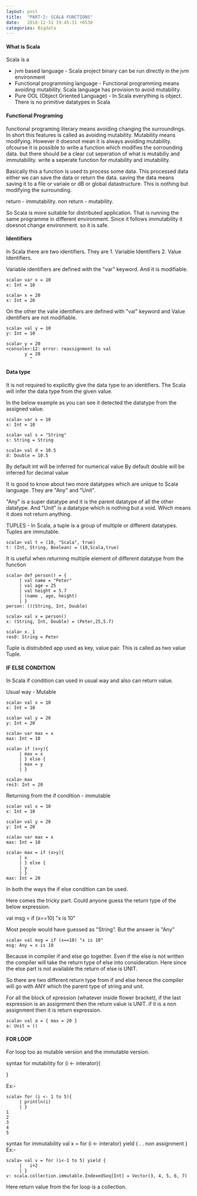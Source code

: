 ```yaml
---
layout: post
title:  "PART-2: SCALA FUNCTIONS"
date:   2018-12-31 19:45:31 +0530
categories: Bigdata
---
```


#### What is Scala
Scala is a 
- jvm based language - Scala project binary can be run directly in the jvm environment
- Functional programming language - Functional programming means avoiding mutability. Scala 	language has provision to avoid mutability.
- Pure OOL (Object Oriented Language) - In Scala everything is object. There is no primitive datatypes in Scala

#### Functional Programing

functional programing literary means avoiding changing the surroundings.
In short this features is called as avoiding mutability.
Mutability means modifying.
However it doesnot mean it is always avoiding mutability. ofcourse it is possible to write a function 
which modifies the sorrounding data. but there should be a clear cut seperation of what is mutabiliy and immutability.
write a seperate function for mutability and imutability.

Basically this a function is used to process some data. This processed data either we can save
the data or return the data.
saving the data means saving it to a file or variale or dB or global datastructure. This is nothing but modifying 
the surrounding.

return - immutability.
non return - mutability.

So Scala is more suitable for distributed application. That is running the same programme in different environment. Since it follows immutability it doesnot change environment. so it is safe.

#### Identifiers

In Scala there are two identifiers. 
They are 
	1. Variable Identifiers
	2. Value Identifiers. 
	
Variable identifiers are defined with the "var" keyword. And it is modifiable.
```
scala> var x = 10
x: Int = 10

scala> x = 20
x: Int = 20

```
On the other the valie identifiers are defined with "val" keyword and 
Value identifiers are not modifiable. 

```
scala> val y = 10
y: Int = 10

scala> y = 20
<console>:12: error: reassignment to val
       y = 20
         ^
```

#### Data type

It is not required to explicitly give the data type to an identifiers. The Scala will infer the data type
from the given value.

In the below example as you can see it detected the datatype from the assigned value.

```
scala> var x = 10
x: Int = 10

scala> val s = "String"
s: String = String

scala> val d = 10.5
d: Double = 10.5

```
By default int will be inferred for numerical value
By default double will be inferred for decimal value

It is good to know about two more datatypes which are unique to Scala language.
They are "Any" and "Unit".

"Any" is a super datatype and it is the parent datatype of all the other datatype.
And "Unit" is a datatype which is nothing but a void. Which means it does not return anything.

TUPLES - In Scala, a tuple is a group of multiple or different datatypes. Tuples are immutable.

```
scala> val t = (10, "Scala", true)
t: (Int, String, Boolean) = (10,Scala,true)
```

It is useful when returning multiple element of different datatype from the function
```
scala> def person() = {
     | val name = "Peter"
     | val age = 25
     | val height = 5.7
     | (name , age, height)
     | }
person: ()(String, Int, Double)

scala> val x = person()
x: (String, Int, Double) = (Peter,25,5.7)

scala> x._1
res0: String = Peter

```

Tuple is distrubited app used as key, value pair. This is called as two value Tuple.


#### IF ELSE CONDITION

In Scala if condition can used in usual way and also can return value.

Usual way - Mutable
```
scala> val x = 10
x: Int = 10

scala> val y = 20
y: Int = 20

scala> var max = x
max: Int = 10

scala> if (x>y){
     | max = x
     | } else {
     | max = y
     | }

scala> max
res3: Int = 20

```

Returning from the if condition - immutable

```
scala> val x = 10
x: Int = 10

scala> val y = 20
y: Int = 20

scala> var max = x
max: Int = 10

scala> max = if (x>y){
     | x
     | } else {
     | y
     | }
max: Int = 20

```

In both the ways the if else condition can be used.

Here comes the tricky part. Could anyone guess the return type of the below expression.

val msg = if (x==10) "x is 10"

Most people would have guessed as "String". But the answer is "Any"

```
scala> val msg = if (x==10) "x is 10"
msg: Any = x is 10
```
Because in compiler if and else go together. 
Even if the else is not written the compiler will take the return type of else into consideration.
Here since the else part is not available the return of else is UNIT.

So there are two different return type from if and else hence the compiler will go with ANY which the parent type of
string and unit.

For all the block of xpression (whatever inside flower bracket), if the last expression is an assignment 
then the return value is UNIT.
if it is a non assignment then it is return expression.

```
scala> val a = { max = 20 }
a: Unit = ()

```

#### FOR LOOP 

For loop too as mutable version and the immutable version.

syntax for mutability
for (i <- interator){

}

Ex:- 
```
scala> for (i <- 1 to 5){
     | println(i)
     | }
1
2
3
4
5

```
syntax for immutability
val x = for (i <- interator) yield {
.
.
non assignment
}
Ex:-
```
scala> val v = for (i<-1 to 5) yield {
     |   i+2
     | }
v: scala.collection.immutable.IndexedSeq[Int] = Vector(3, 4, 5, 6, 7)

```
Here return value from the for loop is a collection.





